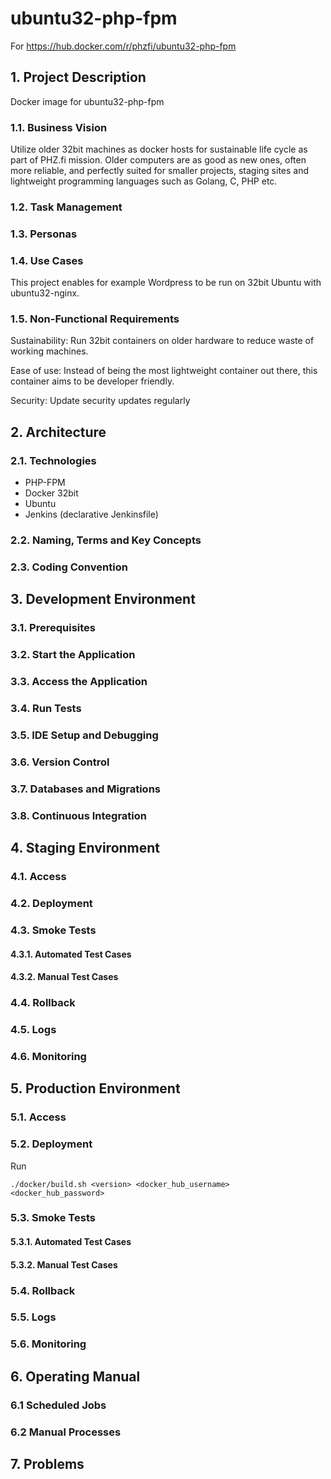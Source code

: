 # ubuntu32-php-fpm

For https://hub.docker.com/r/phzfi/ubuntu32-php-fpm

## 1. Project Description

Docker image for ubuntu32-php-fpm

### 1.1. Business Vision

Utilize older 32bit machines as docker hosts for sustainable life cycle as part of PHZ.fi mission. Older computers are as good as new ones, often more reliable, and perfectly suited for smaller projects, staging sites and lightweight programming languages such as Golang, C, PHP etc.

### 1.2. Task Management

### 1.3. Personas

### 1.4. Use Cases

This project enables for example Wordpress to be run on 32bit Ubuntu with ubuntu32-nginx.

### 1.5. Non-Functional Requirements

Sustainability: Run 32bit containers on older hardware to reduce waste of working machines.

Ease of use: Instead of being the most lightweight container out there, this container aims to be developer friendly.

Security: Update security updates regularly

## 2. Architecture

### 2.1. Technologies

* PHP-FPM
* Docker 32bit
* Ubuntu
* Jenkins (declarative Jenkinsfile)

### 2.2. Naming, Terms and Key Concepts

### 2.3. Coding Convention

## 3. Development Environment

### 3.1. Prerequisites

### 3.2. Start the Application

### 3.3. Access the Application

### 3.4. Run Tests

### 3.5. IDE Setup and Debugging

### 3.6. Version Control

### 3.7. Databases and Migrations

### 3.8. Continuous Integration

## 4. Staging Environment

### 4.1. Access

### 4.2. Deployment

### 4.3. Smoke Tests

#### 4.3.1. Automated Test Cases

#### 4.3.2. Manual Test Cases

### 4.4. Rollback

### 4.5. Logs

### 4.6. Monitoring

## 5. Production Environment

### 5.1. Access

### 5.2. Deployment

Run 
```
./docker/build.sh <version> <docker_hub_username> <docker_hub_password>
```

### 5.3. Smoke Tests

#### 5.3.1. Automated Test Cases

#### 5.3.2. Manual Test Cases

### 5.4. Rollback

### 5.5. Logs

### 5.6. Monitoring

## 6. Operating Manual

### 6.1 Scheduled Jobs

### 6.2 Manual Processes

## 7. Problems

